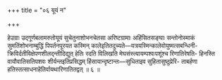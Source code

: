 +++
title = "०६ यूयं न"

+++

हेउग्राः उद्गूर्णबलामरुतोयूयं सुचेतुनाशोभनचेतसा अरिष्टग्रामाः अहिंसितसङ्घाः सन्तोनोस्माकं सुमतिंशोभनाम्बुद्धिं पिपर्तनपूरयत कस्मिन् कालेइतितदुच्यते—यत्रयस्मिन्कालेवोयुष्मत्सबन्धिनी- क्रिविर्दतीविक्षेपणशीलद्न्तीदिद्युत् हेतिः रदति विलिखति मेघसंस्त्यायम्पश्वःपशूंश्च रिणातिरेषति- हिनस्ति वायौवातिसतिपशवः शीर्यन्तइतिप्रसिद्धम् हिंसायान्दृष्टान्तः—सुधिताइव सुहितासुष्ठुप्रेरि- ताबर्हणा हतिस्तत्साधनाहेतिर्वायथारिणातितद्वत् ॥ ६ ॥